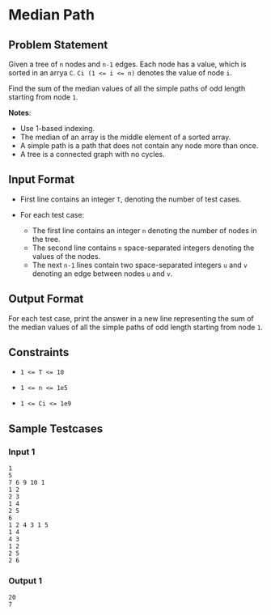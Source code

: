 # Median Path

## Problem Statement

Given a tree of `n` nodes and `n-1` edges. Each node has a value, which is sorted in an arrya `C`. `Ci (1 <= i <= n)` denotes the value of node `i`.

Find the sum of the median values of all the simple paths of odd length starting from node `1`.

**Notes**:
- Use 1-based indexing.
- The median of an array is the middle element of a sorted array.
- A simple path is a path that does not contain any node more than once.
- A tree is a connected graph with no cycles.

## Input Format

- First line contains an integer `T`, denoting the number of test cases.

- For each test case:

  - The first line contains an integer `n` denoting the number of nodes in the tree.
  - The second line contains `n` space-separated integers denoting the values of the nodes.
  - The next `n-1` lines contain two space-separated integers `u` and `v` denoting an edge between nodes `u` and `v`.

## Output Format

For each test case, print the answer in a new line representing the sum of the median values of all the simple paths of odd length starting from node `1`.

## Constraints

- `1 <= T <= 10`

- `1 <= n <= 1e5`

- `1 <= Ci <= 1e9`

## Sample Testcases

### Input 1

```
1
5
7 6 9 10 1
1 2
2 3
1 4
2 5
6
1 2 4 3 1 5
1 4
4 3
1 2
2 5
2 6
```

### Output 1

```
20
7
```